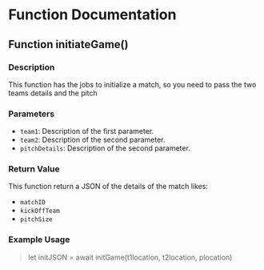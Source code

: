 # Function Documentation

## Function initiateGame()

### Description

This function has the jobs to initialize a match, so you need to pass the two teams details and the pitch

### Parameters

- `team1`: Description of the first parameter.
- `team2`: Description of the second parameter.
- `pitchDetails`: Description of the second parameter.

### Return Value

This function return a JSON of the details of the match likes:
- `matchID`
- `kickOffTeam`
- `pitchSize`

### Example Usage

> let initJSON = await initGame(t1location, t2location, plocation)
